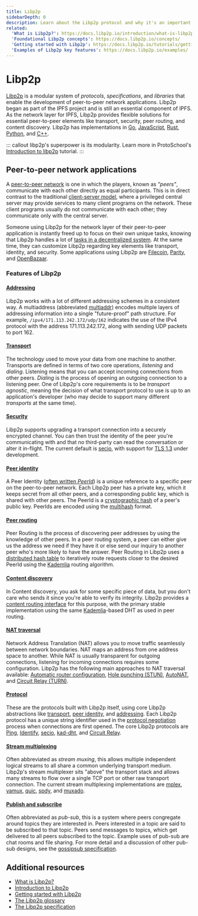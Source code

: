 ```yaml
---
title: Libp2p
sidebarDepth: 0
description: Learn about the Libp2p protocol and why it's an important ingredient in how IPFS works.
related:
  'What is Libp2p?': https://docs.libp2p.io/introduction/what-is-libp2p/
  'Foundational Libp2p concepts': https://docs.libp2p.io/concepts/
  'Getting started with Libp2p': https://docs.libp2p.io/tutorials/getting-started/
  'Examples of Libp2p key features': https://docs.libp2p.io/examples/
---
```


# Libp2p

[Libp2p](https://libp2p.io/) is a modular system of _protocols_, _specifications_, and _libraries_ that enable the development of peer-to-peer network applications. Libp2p began as part of the IPFS project and is still an essential component of IPFS. As the network layer for IPFS, Libp2p provides flexible solutions for essential peer-to-peer elements like transport, security, peer routing, and content discovery. Libp2p has implementations in [Go](https://github.com/libp2p/go-libp2p), [JavaScript](https://github.com/libp2p/js-libp2p), [Rust](https://github.com/libp2p/rust-libp2p), [Python](https://github.com/libp2p/py-libp2p), and [C++](https://github.com/soramitsu/libp2p).

::: callout
libp2p's superpower is its modularity. Learn more in ProtoSchool's [Introduction to libp2p](https://proto.school/introduction-to-libp2p) tutorial.
:::

## Peer-to-peer network applications

A [peer-to-peer network](https://docs.libp2p.io/reference/glossary/#peer-to-peer-p2p) is one in which the players, known as _"peers"_, communicate with each other directly as equal participants. This is in direct contrast to the traditional [client-server model](https://docs.libp2p.io/reference/glossary/#client-server), where a privileged central server may provide services to many client programs on the network. These client programs usually do not communicate with each other; they communicate only with the central server.

Someone using Libp2p for the network layer of their peer-to-peer application is instantly freed up to focus on their own unique tasks, knowing that Libp2p handles a lot of [tasks in a decentralized system](https://hub.packtpub.com/libp2p-the-modular-p2p-network-stack-by-ipfs-for-better-decentralized-computing/). At the same time, they can customize Libp2p regarding key elements like transport, identity, and security. Some applications using Libp2p are [Filecoin](https://filecoin.io/), [Parity](https://www.parity.io/why-libp2p/), and [OpenBazaar](https://www.openbazaar.org/).

### Features of Libp2p

#### [Addressing](https://docs.libp2p.io/concepts/addressing/)

Libp2p works with a lot of different addressing schemes in a consistent way. A multiaddress (abbreviated [multiaddr](https://github.com/multiformats/multiaddr)) encodes multiple layers of addressing information into a single "future-proof" path structure. For example, `/ipv4/171.113.242.172/udp/162` indicates the use of the IPv4 protocol with the address 171.113.242.172, along with sending UDP packets to port 162.

#### [Transport](https://docs.libp2p.io/concepts/transport/)

The technology used to move your data from one machine to another. Transports are defined in terms of two core operations, _listening_ and _dialing_. Listening means that you can accept incoming connections from other peers. _Dialing_ is the process of opening an outgoing connection to a listening peer. One of Libp2p's core requirements is to be _transport agnostic_, meaning the decision of what transport protocol to use is up to an application's developer (who may decide to support many different _transports_ at the same time).

#### [Security](https://docs.libp2p.io/introduction/what-is-libp2p/#security)

Libp2p supports upgrading a transport connection into a securely encrypted channel. You can then trust the identity of the peer you're communicating with and that no third-party can read the conversation or alter it in-flight. The current default is [secio](https://docs.libp2p.io/concepts/secure-comms/), with support for [TLS 1.3](https://www.ietf.org/blog/tls13/) under development.

#### [Peer identity](https://docs.libp2p.io/concepts/peer-id/)

A Peer Identity ([often written _PeerId_](https://docs.libp2p.io/reference/glossary/#peerid)) is a unique reference to a specific peer on the peer-to-peer network. Each Libp2p peer has a private key, which it keeps secret from all other peers, and a corresponding public key, which is shared with other peers. The PeerId is a [cryptographic hash](https://en.wikipedia.org/wiki/Cryptographic_hash_function) of a peer's public key. PeerIds are encoded using the [multihash](https://docs.libp2p.io/reference/glossary/#multihash) format.

#### [Peer routing](https://docs.libp2p.io/introduction/what-is-libp2p/#peer-routing)

Peer Routing is the process of discovering peer addresses by using the knowledge of other peers. In a peer routing system, a peer can either give us the address we need if they have it or else send our inquiry to another peer who's more likely to have the answer. Peer Routing in Libp2p uses a [distributed hash table](https://docs.libp2p.io/reference/glossary/#dht) to iteratively route requests closer to the desired PeerId using the [Kademlia](https://en.wikipedia.org/wiki/Kademlia) routing algorithm.

#### [Content discovery](https://docs.libp2p.io/introduction/what-is-libp2p/#content-discovery)

In Content discovery, you ask for some specific piece of data, but you don't care who sends it since you're able to verify its integrity. Libp2p provides a [content routing interface](https://github.com/libp2p/interface-content-routing) for this purpose, with the primary stable implementation using the same [Kademlia](https://en.wikipedia.org/wiki/Kademlia)-based DHT as used in peer routing.

#### [NAT traversal](https://docs.libp2p.io/concepts/nat/)

Network Address Translation (NAT) allows you to move traffic seamlessly between network boundaries. NAT maps an address from one address space to another. While NAT is usually transparent for outgoing connections, listening for incoming connections requires some configuration. Libp2p has the following main approaches to NAT traversal available: [Automatic router configuration](https://docs.libp2p.io/concepts/nat/#automatic-router-configuration), [Hole punching (STUN)](https://docs.libp2p.io/concepts/nat/#hole-punching-stun), [AutoNAT](https://docs.libp2p.io/concepts/nat/#autonat), and [Circuit Relay (TURN)](https://docs.libp2p.io/concepts/nat/#circuit-relay-turn).

#### [Protocol](https://docs.libp2p.io/concepts/protocols/)

These are the protocols built with Libp2p itself, using core Libp2p abstractions like [transport](https://docs.libp2p.io/concepts/transport/), [peer identity](https://docs.libp2p.io/concepts/peer-id/), and [addressing](https://docs.libp2p.io/concepts/addressing/). Each Libp2p protocol has a unique string identifier used in the [protocol negotiation](https://docs.libp2p.io/concepts/protocols/#protocol-negotiation) process when connections are first opened. The core Libp2p protocols are [Ping](https://docs.libp2p.io/concepts/protocols/#ping), [Identify](https://docs.libp2p.io/concepts/protocols/#identify), [secio](https://docs.libp2p.io/concepts/protocols/#secio), [kad-dht](https://docs.libp2p.io/concepts/protocols/#kad-dht), and [Circuit Relay](https://docs.libp2p.io/concepts/protocols/#circuit-relay).

#### [Stream multiplexing](https://docs.libp2p.io/concepts/stream-multiplexing/)

Often abbreviated as _stream muxing_, this allows multiple independent logical streams to all share a common underlying transport medium. Libp2p's stream multiplexer sits "above" the transport stack and allows many streams to flow over a single TCP port or other raw transport connection. The current stream multiplexing implementations are [mplex](https://docs.libp2p.io/concepts/stream-multiplexing/#mplex), [yamux](https://docs.libp2p.io/concepts/stream-multiplexing/#yamux), [quic](https://docs.libp2p.io/concepts/stream-multiplexing/#quic), [spdy](https://docs.libp2p.io/concepts/stream-multiplexing/#spdy), and [muxado](https://docs.libp2p.io/concepts/stream-multiplexing/#muxado).

#### [Publish and subscribe](https://docs.libp2p.io/concepts/publish-subscribe/)

Often abbreviated as _pub-sub_, this is a system where peers congregate around topics they are interested in. Peers interested in a topic are said to be subscribed to that topic. Peers send messages to topics, which get delivered to all peers subscribed to the topic. Example uses of pub-sub are chat rooms and file sharing. For more detail and a discussion of other pub-sub designs, see the [gossipsub specification](https://github.com/libp2p/specs/blob/master/pubsub/gossipsub/README.md).

## Additional resources

- [What is Libp2p?](https://docs.libp2p.io/introduction/what-is-libp2p/)
- [Introduction to Libp2p](https://www.youtube.com/embed/CRe_oDtfRLw)
- [Getting started with Libp2p](https://docs.libp2p.io/tutorials/getting-started/)
- [The Libp2p glossary](https://docs.libp2p.io/reference/glossary/)
- [The Libp2p specification](https://github.com/libp2p/specs)
